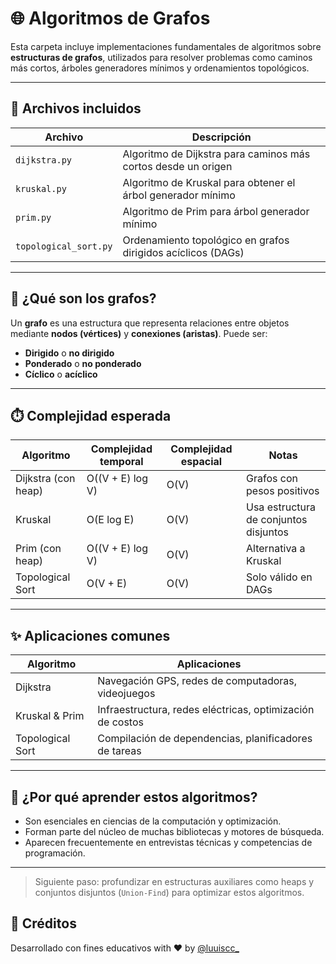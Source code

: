 # 🌐 Algoritmos de Grafos

Esta carpeta incluye implementaciones fundamentales de algoritmos sobre **estructuras de grafos**, utilizados para resolver problemas como caminos más cortos, árboles generadores mínimos y ordenamientos topológicos.

---

## 📂 Archivos incluidos

| Archivo                  | Descripción |
|--------------------------|-------------|
| `dijkstra.py`            | Algoritmo de Dijkstra para caminos más cortos desde un origen |
| `kruskal.py`             | Algoritmo de Kruskal para obtener el árbol generador mínimo |
| `prim.py`                | Algoritmo de Prim para árbol generador mínimo |
| `topological_sort.py`    | Ordenamiento topológico en grafos dirigidos acíclicos (DAGs) |

---

## 🧠 ¿Qué son los grafos?

Un **grafo** es una estructura que representa relaciones entre objetos mediante **nodos (vértices)** y **conexiones (aristas)**. Puede ser:

- **Dirigido** o **no dirigido**
- **Ponderado** o **no ponderado**
- **Cíclico** o **acíclico**

---

## ⏱️ Complejidad esperada

| Algoritmo           | Complejidad temporal | Complejidad espacial | Notas |
|---------------------|----------------------|----------------------|-------|
| Dijkstra (con heap) | O((V + E) log V)     | O(V)                 | Grafos con pesos positivos |
| Kruskal             | O(E log E)           | O(V)                 | Usa estructura de conjuntos disjuntos |
| Prim (con heap)     | O((V + E) log V)     | O(V)                 | Alternativa a Kruskal |
| Topological Sort    | O(V + E)             | O(V)                 | Solo válido en DAGs |

---

## ✨ Aplicaciones comunes

| Algoritmo         | Aplicaciones |
|-------------------|--------------|
| Dijkstra          | Navegación GPS, redes de computadoras, videojuegos |
| Kruskal & Prim    | Infraestructura, redes eléctricas, optimización de costos |
| Topological Sort  | Compilación de dependencias, planificadores de tareas |

---

## 🧭 ¿Por qué aprender estos algoritmos?

- Son esenciales en ciencias de la computación y optimización.
- Forman parte del núcleo de muchas bibliotecas y motores de búsqueda.
- Aparecen frecuentemente en entrevistas técnicas y competencias de programación.

---

> Siguiente paso: profundizar en estructuras auxiliares como heaps y conjuntos disjuntos (`Union-Find`) para optimizar estos algoritmos.

## 🙌 Créditos

Desarrollado con fines educativos with ❤️ by [@luuiscc_](https://github.com/luuuisc) 

